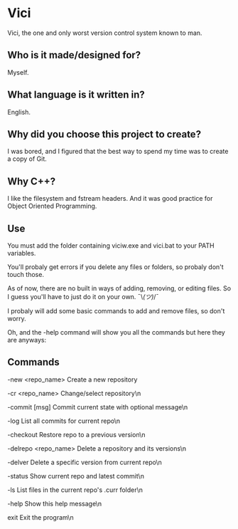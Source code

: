 # Vici

Vici, the one and only worst version control system known to man.

## Who is it made/designed for?

Myself.

## What language is it written in?

English.

## Why did you choose this project to create?

I was bored, and I figured that the best way to spend my time was to create a copy of Git.

## Why C++?

I like the filesystem and fstream headers. And it was good practice for Object Oriented Programming.

## Use

You must add the folder containing viciw.exe and vici.bat to your PATH variables.

You'll probaly get errors if you delete any files or folders, so probaly don't touch those.

As of now, there are no built in ways of adding, removing, or editing files. So I guess you'll have to just do it on your own. ¯\\_(ツ)_/¯

I probaly will add some basic commands to add and remove files, so don't worry.

Oh, and the -help command will show you all the commands but here they are anyways:

## Commands

-new <repo_name>         Create a new repository

-cr <repo_name>          Change/select repository\n

-commit [msg]            Commit current state with optional message\n

-log                     List all commits for current repo\n

-checkout <version>      Restore repo to a previous version\n

-delrepo <repo_name>     Delete a repository and its versions\n

-delver <version>        Delete a specific version from current repo\n

-status                  Show current repo and latest commit\n

-ls                      List files in the current repo's .curr folder\n

-help                    Show this help message\n

exit                     Exit the program\n
